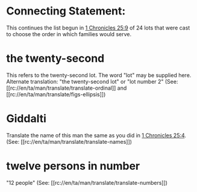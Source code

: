 # Connecting Statement:

This continues the list begun in [1 Chronicles 25:9](../25/09.md) of 24 lots that were cast to choose the order in which families would serve.

# the twenty-second

This refers to the twenty-second lot. The word "lot" may be supplied here. Alternate translation: "the twenty-second lot" or "lot number 2" (See: [[rc://en/ta/man/translate/translate-ordinal]] and [[rc://en/ta/man/translate/figs-ellipsis]])

# Giddalti

Translate the name of this man the same as you did in [1 Chronicles 25:4](../25/04.md). (See: [[rc://en/ta/man/translate/translate-names]])

# twelve persons in number

"12 people" (See: [[rc://en/ta/man/translate/translate-numbers]])

